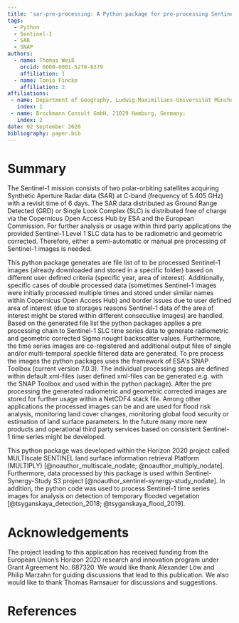 ```yaml
---
title: 'sar-pre-processing: A Python package for pre-processing Sentinel-1 SLC data with ESAs SNAP Toolbox'
tags:
  - Python
  - Sentinel-1
  - SAR
  - SNAP
authors:
  - name: Thomas Weiß
    orcid: 0000-0001-5278-8379
    affiliation: 1
  - name: Tonio Fincke
    affiliation: 2
affiliations:
 - name: Department of Geography, Ludwig-Maximilians-Universität München, 80333 Munich, Germany
   index: 1
 - name: Brockmann Consult GmbH, 21029 Hamburg, Germany;
   index: 2
date: 02 September 2020
bibliography: paper.bib
---
```


# Summary

The Sentinel-1 mission consists of two polar-orbiting satellites acquiring Synthetic Aperture Radar data (SAR) at C-band (frequency of 5.405 GHz) with a revisit time of 6 days.
The SAR data distributed as Ground Range Detected (GRD) or Single Look Complex (SLC) is distributed free of charge via the Copernicus Open Access Hub by ESA and the European Commission.
For further analysis or usage within third party applications the provided Sentinel-1 Level 1 SLC data has to be radiometric and geometric corrected.
Therefore, either a semi-automatic or manual pre processing of Sentinel-1 images is needed.

This python package generates are file list of to be processed Sentinel-1 images (already downloaded and stored in a specific folder) based on different user defined criteria (specific year, area of interest).
Additionally, specific cases of double processed data (sometimes Sentinel-1 images were initially processed multiple times and stored under similar names within Copernicus Open Access Hub) and border issues due to user defined area of interest (due to storages reasons Sentinel-1 data of the area of interest might be stored within different consecutive images) are handled.
Based on the generated file list the python packages applies a pre processing chain to Sentinel-1 SLC time series data to generate radiometric and geometric corrected Sigma nought backscatter values.
Furthermore, the time series images are co-registered and additional output files of single and/or multi-temporal speckle filtered data are generated.
To pre process the images the python packages uses the framework of ESA's SNAP Toolbox (current version 7.0.3).
The individual processing steps are defined within default xml-files (user defined xml-files can be generated e.g. with the SNAP Toolbox and used within the python package).
After the pre processing the generated radiometric and geometric corrected images are stored for further usage within a NetCDF4 stack file.
Among other applications the processed images can be and are used for flood risk analysis, monitoring land cover changes, monitoring global food security or estimation of land surface parameters.
In the future many more new products and operational third party services based on consistent Sentinel-1 time series might be developed.

This python package was developed within the Horizon 2020 project called MULTIscale SENTINEL land surface information retrieval Platform (MULTIPLY) [@noauthor_multiscale_nodate; @noauthor_multiply_nodate].
Furthermore, data processed by this package is used within Sentinel-Synergy-Study S3 project [@noauthor_sentinel-synergy-study_nodate].
In addition, the python code was used to process Sentinel-1 time series images for analysis on detection of temporary flooded vegetation [@tsyganskaya_detection_2018; @tsyganskaya_flood_2019].

# Acknowledgements

The project leading to this application has received funding from the European Union’s Horizon 2020 research and innovation program under Grant Agreement No. 687320.
We would like thank Alexander Löw and Philip Marzahn for guiding discussions that lead to this publication.
We also would like to thank Thomas Ramsauer for discussions and suggestions.
<!-- for providing comments on the manuscript -->
<!-- The author also wishes to thank the reviewers and editors fortheir efforts and for their helpful comments to improve this paper and the software package -->

# References
